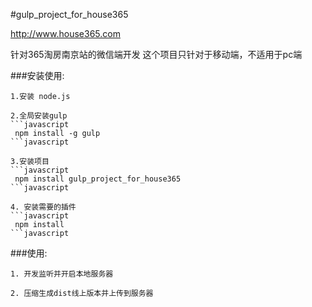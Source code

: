 #gulp_project_for_house365

http://www.house365.com

针对365淘房南京站的微信端开发
这个项目只针对于移动端，不适用于pc端

###安装使用:

    1.安装 node.js

    2.全局安装gulp  
    ```javascript
     npm install -g gulp
    ```javascript

    3.安装项目
    ```javascript
     npm install gulp_project_for_house365
    ```javascript

    4. 安装需要的插件
    ```javascript
     npm install
    ```javascript

###使用:

    1. 开发监听并开启本地服务器

    2. 压缩生成dist线上版本并上传到服务器
